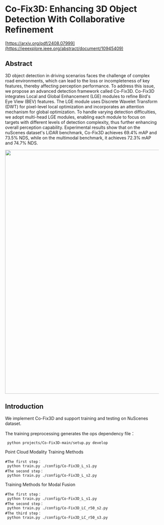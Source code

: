 # Co-Fix3D: Enhancing 3D Object Detection With Collaborative Refinement

[https://arxiv.org/pdf/2408.07999](https://ieeexplore.ieee.org/abstract/document/10945409)

<!-- [ALGORITHM] -->

## Abstract

3D object detection in driving scenarios faces the challenge of complex road environments, which can lead to the loss or incompleteness of key features, thereby affecting perception performance. To address this issue, we propose an advanced detection framework called Co-Fix3D. Co-Fix3D integrates Local and Global Enhancement (LGE) modules to refine Bird's Eye View (BEV) features. The LGE module uses Discrete Wavelet Transform (DWT) for pixel-level local optimization and incorporates an attention mechanism for global optimization. To handle varying detection difficulties, we adopt multi-head LGE modules, enabling each module to focus on targets with different levels of detection complexity, thus further enhancing overall perception capability. Experimental results show that on the nuScenes dataset's LiDAR benchmark, Co-Fix3D achieves 69.4\% mAP and 73.5\% NDS, while on the multimodal benchmark, it achieves 72.3\% mAP and 74.7\% NDS.
<div align=center>
<img src="https://github.com/user-attachments/assets/1badfdaa-0c7e-4584-a1fb-cc36b3a913b4" width="800"/>
</div>

## Introduction

We implement Co-Fix3D and support training and testing on NuScenes dataset.

The training preprocessing generates the ops dependency file：
```
 python projects/Co-Fix3D-main/setup.py develop
```

Point Cloud Modality Training Methods
```
#The first step：
 python train.py ./config/Co-Fix3D_L_s1.py
#The second step：
 python train.py ./config/Co-Fix3D_L_s2.py
```

Training Methods for Modal Fusion
```
#The first step：
 python train.py ./config/Co-Fix3D_L_s1.py
#The second step：
 python train.py ./config/Co-Fix3D_LC_r50_s2.py
#The third step：
 python train.py ./config/Co-Fix3D_LC_r50_s3.py
```

